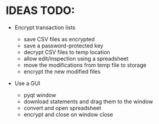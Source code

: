 # IDEAS TODO:

- Encrypt transaction lists
  * save CSV files as encrypted
  * save a password-protected key
  * decrypt CSV files to temp location
  * allow edit/inspection using a spreadsheet
  * move the modifications from temp file to storage
  * encrypt the new modified files

- Use a GUI
  * pyqt window
  * download statements and drag them to the window
  * convert and open spreadsheet
  * encrypt and close on window close


